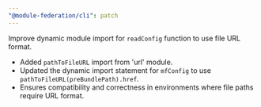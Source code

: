```yaml
---
"@module-federation/cli": patch
---
```


Improve dynamic module import for `readConfig` function to use file URL format.

- Added `pathToFileURL` import from 'url' module.
- Updated the dynamic import statement for `mfConfig` to use `pathToFileURL(preBundlePath).href`.
- Ensures compatibility and correctness in environments where file paths require URL format.
```